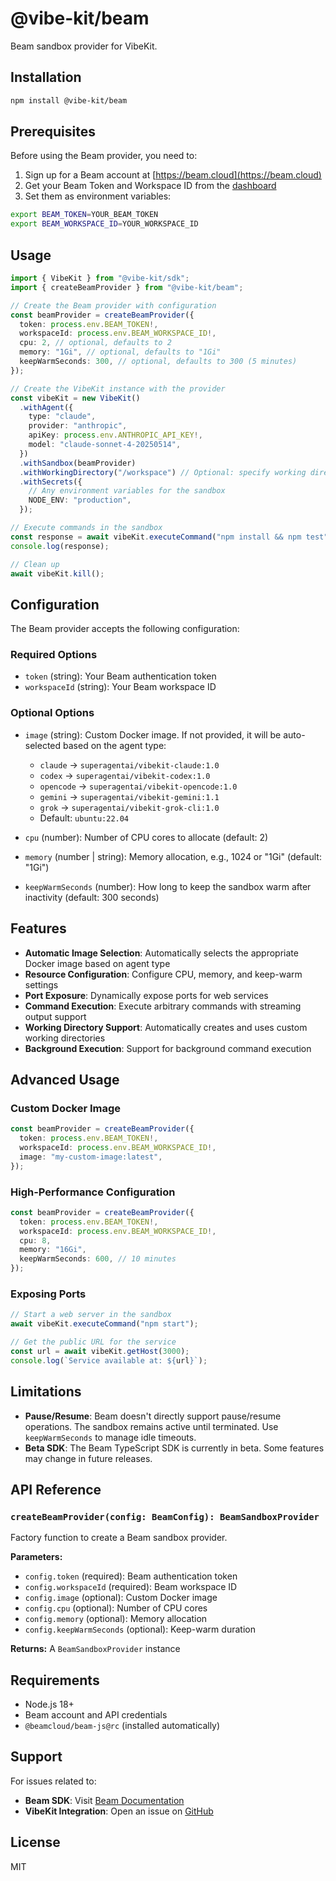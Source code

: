 # @vibe-kit/beam

Beam sandbox provider for VibeKit.

## Installation

```bash
npm install @vibe-kit/beam
```

## Prerequisites

Before using the Beam provider, you need to:

1. Sign up for a Beam account at [https://beam.cloud](https://beam.cloud)
2. Get your Beam Token and Workspace ID from the [dashboard](https://platform.beam.cloud/settings/api-keys)
3. Set them as environment variables:

```bash
export BEAM_TOKEN=YOUR_BEAM_TOKEN
export BEAM_WORKSPACE_ID=YOUR_WORKSPACE_ID
```

## Usage

```typescript
import { VibeKit } from "@vibe-kit/sdk";
import { createBeamProvider } from "@vibe-kit/beam";

// Create the Beam provider with configuration
const beamProvider = createBeamProvider({
  token: process.env.BEAM_TOKEN!,
  workspaceId: process.env.BEAM_WORKSPACE_ID!,
  cpu: 2, // optional, defaults to 2
  memory: "1Gi", // optional, defaults to "1Gi"
  keepWarmSeconds: 300, // optional, defaults to 300 (5 minutes)
});

// Create the VibeKit instance with the provider
const vibeKit = new VibeKit()
  .withAgent({
    type: "claude",
    provider: "anthropic",
    apiKey: process.env.ANTHROPIC_API_KEY!,
    model: "claude-sonnet-4-20250514",
  })
  .withSandbox(beamProvider)
  .withWorkingDirectory("/workspace") // Optional: specify working directory
  .withSecrets({
    // Any environment variables for the sandbox
    NODE_ENV: "production",
  });

// Execute commands in the sandbox
const response = await vibeKit.executeCommand("npm install && npm test");
console.log(response);

// Clean up
await vibeKit.kill();
```

## Configuration

The Beam provider accepts the following configuration:

### Required Options

- `token` (string): Your Beam authentication token
- `workspaceId` (string): Your Beam workspace ID

### Optional Options

- `image` (string): Custom Docker image. If not provided, it will be auto-selected based on the agent type:
  - `claude` → `superagentai/vibekit-claude:1.0`
  - `codex` → `superagentai/vibekit-codex:1.0`
  - `opencode` → `superagentai/vibekit-opencode:1.0`
  - `gemini` → `superagentai/vibekit-gemini:1.1`
  - `grok` → `superagentai/vibekit-grok-cli:1.0`
  - Default: `ubuntu:22.04`

- `cpu` (number): Number of CPU cores to allocate (default: 2)
- `memory` (number | string): Memory allocation, e.g., 1024 or "1Gi" (default: "1Gi")
- `keepWarmSeconds` (number): How long to keep the sandbox warm after inactivity (default: 300 seconds)

## Features

- **Automatic Image Selection**: Automatically selects the appropriate Docker image based on agent type
- **Resource Configuration**: Configure CPU, memory, and keep-warm settings
- **Port Exposure**: Dynamically expose ports for web services
- **Command Execution**: Execute arbitrary commands with streaming output support
- **Working Directory Support**: Automatically creates and uses custom working directories
- **Background Execution**: Support for background command execution

## Advanced Usage

### Custom Docker Image

```typescript
const beamProvider = createBeamProvider({
  token: process.env.BEAM_TOKEN!,
  workspaceId: process.env.BEAM_WORKSPACE_ID!,
  image: "my-custom-image:latest",
});
```

### High-Performance Configuration

```typescript
const beamProvider = createBeamProvider({
  token: process.env.BEAM_TOKEN!,
  workspaceId: process.env.BEAM_WORKSPACE_ID!,
  cpu: 8,
  memory: "16Gi",
  keepWarmSeconds: 600, // 10 minutes
});
```

### Exposing Ports

```typescript
// Start a web server in the sandbox
await vibeKit.executeCommand("npm start");

// Get the public URL for the service
const url = await vibeKit.getHost(3000);
console.log(`Service available at: ${url}`);
```

## Limitations

- **Pause/Resume**: Beam doesn't directly support pause/resume operations. The sandbox remains active until terminated. Use `keepWarmSeconds` to manage idle timeouts.
- **Beta SDK**: The Beam TypeScript SDK is currently in beta. Some features may change in future releases.

## API Reference

### `createBeamProvider(config: BeamConfig): BeamSandboxProvider`

Factory function to create a Beam sandbox provider.

**Parameters:**
- `config.token` (required): Beam authentication token
- `config.workspaceId` (required): Beam workspace ID
- `config.image` (optional): Custom Docker image
- `config.cpu` (optional): Number of CPU cores
- `config.memory` (optional): Memory allocation
- `config.keepWarmSeconds` (optional): Keep-warm duration

**Returns:** A `BeamSandboxProvider` instance

## Requirements

- Node.js 18+
- Beam account and API credentials
- `@beamcloud/beam-js@rc` (installed automatically)

## Support

For issues related to:
- **Beam SDK**: Visit [Beam Documentation](https://docs.beam.cloud)
- **VibeKit Integration**: Open an issue on [GitHub](https://github.com/superagent-ai/vibekit/issues)

## License

MIT

